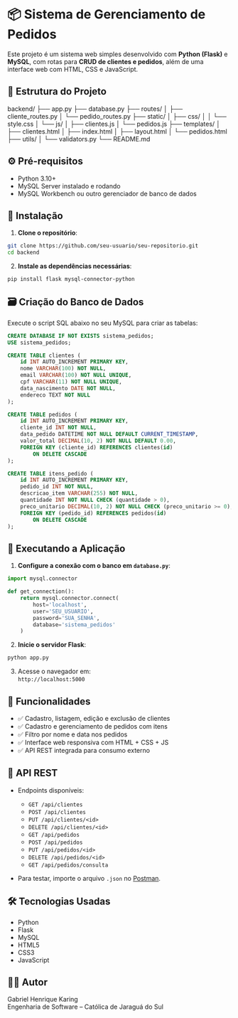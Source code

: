 
# 📦 Sistema de Gerenciamento de Pedidos

Este projeto é um sistema web simples desenvolvido com **Python (Flask)** e **MySQL**, com rotas para **CRUD de clientes e pedidos**, além de uma interface web com HTML, CSS e JavaScript.

## 📁 Estrutura do Projeto


backend/
├── app.py
├── database.py
├── routes/
│   ├── cliente_routes.py
│   └── pedido_routes.py
├── static/
│   ├── css/
│   │   └── style.css
│   └── js/
│       ├── clientes.js
│       └── pedidos.js
├── templates/
│   ├── clientes.html
│   ├── index.html
│   ├── layout.html
│   └── pedidos.html
├── utils/
│   └── validators.py
└── README.md




## ⚙️ Pré-requisitos

- Python 3.10+
- MySQL Server instalado e rodando
- MySQL Workbench ou outro gerenciador de banco de dados



## 🔧 Instalação

1. **Clone o repositório**:

```bash
git clone https://github.com/seu-usuario/seu-repositorio.git
cd backend
```

2. **Instale as dependências necessárias**:

```bash
pip install flask mysql-connector-python
```


## 🗃️ Criação do Banco de Dados

Execute o script SQL abaixo no seu MySQL para criar as tabelas:

```sql
CREATE DATABASE IF NOT EXISTS sistema_pedidos;
USE sistema_pedidos;

CREATE TABLE clientes (
    id INT AUTO_INCREMENT PRIMARY KEY,
    nome VARCHAR(100) NOT NULL,
    email VARCHAR(100) NOT NULL UNIQUE,
    cpf VARCHAR(11) NOT NULL UNIQUE,
    data_nascimento DATE NOT NULL,
    endereco TEXT NOT NULL
);

CREATE TABLE pedidos (
    id INT AUTO_INCREMENT PRIMARY KEY,
    cliente_id INT NOT NULL,
    data_pedido DATETIME NOT NULL DEFAULT CURRENT_TIMESTAMP,
    valor_total DECIMAL(10, 2) NOT NULL DEFAULT 0.00,
    FOREIGN KEY (cliente_id) REFERENCES clientes(id)
        ON DELETE CASCADE
);

CREATE TABLE itens_pedido (
    id INT AUTO_INCREMENT PRIMARY KEY,
    pedido_id INT NOT NULL,
    descricao_item VARCHAR(255) NOT NULL,
    quantidade INT NOT NULL CHECK (quantidade > 0),
    preco_unitario DECIMAL(10, 2) NOT NULL CHECK (preco_unitario >= 0),
    FOREIGN KEY (pedido_id) REFERENCES pedidos(id)
        ON DELETE CASCADE
);
```


## 🚀 Executando a Aplicação

1. **Configure a conexão com o banco em `database.py`**:

```python
import mysql.connector

def get_connection():
    return mysql.connector.connect(
        host='localhost',
        user='SEU_USUARIO',
        password='SUA_SENHA',
        database='sistema_pedidos'
    )
```

2. **Inicie o servidor Flask**:

```bash
python app.py
```

3. Acesse o navegador em:  
`http://localhost:5000`


## 📌 Funcionalidades

- ✅ Cadastro, listagem, edição e exclusão de clientes
- ✅ Cadastro e gerenciamento de pedidos com itens
- ✅ Filtro por nome e data nos pedidos
- ✅ Interface web responsiva com HTML + CSS + JS
- ✅ API REST integrada para consumo externo


## 📮 API REST

- Endpoints disponíveis:
  - `GET /api/clientes`
  - `POST /api/clientes`
  - `PUT /api/clientes/<id>`
  - `DELETE /api/clientes/<id>`
  - `GET /api/pedidos`
  - `POST /api/pedidos`
  - `PUT /api/pedidos/<id>`
  - `DELETE /api/pedidos/<id>`
  - `GET /api/pedidos/consulta`

- Para testar, importe o arquivo `.json` no [Postman](https://www.postman.com/).


## 🛠 Tecnologias Usadas

- Python
- Flask
- MySQL
- HTML5
- CSS3
- JavaScript


## 👨‍💻 Autor

Gabriel Henrique Karing  
Engenharia de Software – Católica de Jaraguá do Sul  